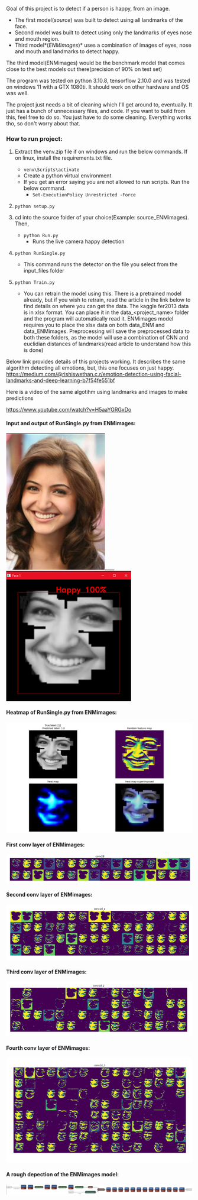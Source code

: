 Goal of this project is to detect if a person is happy, from an image. 
- The first model(_source_) was built to detect using all landmarks of the face.
- Second model was built to detect using only the landmarks of eyes nose and mouth region.
- Third model*(_ENMimages_)* uses a combination of images of
eyes, nose and mouth and landmarks to detect happy. 

The third model(ENMimages) would be the benchmark model that comes close to the best models out there(precision of 90% on test set)

The program was tested on python 3.10.8, tensorflow 2.10.0 and was tested on windows 11 with a GTX 1080ti. It should work on other hardware and OS was well.

The project just needs a bit of cleaning which I'll get around to, eventually. It just has a bunch of unnecessary files, and code. If you want to build from this,
feel free to do so. You just have to do some cleaning. Everything works tho, so don't worry about that.

### How to run project:

1. Extract the venv.zip file if on windows and run the below commands. If on linux, install the requirements.txt file.
    - `venv\Scripts\activate`
    - Create a python virtual environment
    - If you get an error saying you are not allowed to run scripts. Run the below command.
      - `Set-ExecutionPolicy Unrestricted -Force`


2. `python setup.py`


3. cd into the source folder of your choice(Example: source_ENMimages). Then, 
   - `python Run.py`
      - Runs the live camera happy detection


3. `python RunSingle.py` 
   - This command runs the detector on the file you select from the input_files folder


4. `python Train.py`
   - You can retrain the model using this. There is a pretrained model already, but if you wish to retrain, read the article in the link below to find details on where you can get the data.
The kaggle fer2013 data is in xlsx format. You can place it in the data_<project_name> folder and the program will automatically read it.
ENMimages model requires you to place the xlsx data on both data_ENM and data_ENMimages. Preprocessing will save the preprocessed data to both these folders, as
the model will use a combination of CNN and euclidian distances of landmarks(read article to understand how this is done)
   

Below link provides details of this projects working. It describes the same algorithm detecting all emotions, but, this one focuses on just happy. 
https://medium.com/@rishiswethan.c.r/emotion-detection-using-facial-landmarks-and-deep-learning-b7f54fe551bf

Here is a video of the same algotihm using landmarks and images to make predictions

https://www.youtube.com/watch?v=H5aaYGRGxDo

#### Input and output of RunSingle.py from ENMimages:
![img_14.png](img_14.png)____![img_13.png](img_13.png)

#### Heatmap of RunSingle.py from ENMimages:
![img_3.png](img_3.png)

#### First conv layer of ENMimages:
![img_8.png](img_8.png)

#### Second conv layer of ENMimages:
![img_7.png](img_7.png)

#### Third conv layer of ENMimages:
![img_6.png](img_6.png)

#### Fourth conv layer of ENMimages:
![img_5.png](img_5.png)

#### A rough depection of the ENMimages model:
![img_1.png](img_1.png)